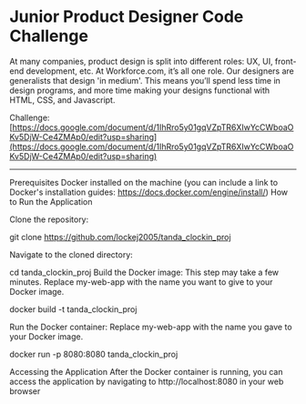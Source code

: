 # Junior Product Designer Code Challenge

At many companies, product design is split into different roles: UX, UI, front-end development, etc. At Workforce.com, it’s all one role. Our designers are generalists that design 'in medium'. This means you’ll spend less time in design programs, and more time making your designs functional with HTML, CSS, and Javascript.

Challenge: [https://docs.google.com/document/d/1IhRro5y01gqVZpTR6XIwYcCWboaOKv5DjW-Ce4ZMAp0/edit?usp=sharing](https://docs.google.com/document/d/1IhRro5y01gqVZpTR6XIwYcCWboaOKv5DjW-Ce4ZMAp0/edit?usp=sharing)

-----

Prerequisites
Docker installed on the machine (you can include a link to Docker's installation guides: https://docs.docker.com/engine/install/)
How to Run the Application

Clone the repository:

git clone https://github.com/lockej2005/tanda_clockin_proj

Navigate to the cloned directory:

cd tanda_clockin_proj
Build the Docker image: This step may take a few minutes. Replace my-web-app with the name you want to give to your Docker image.

docker build -t tanda_clockin_proj 

Run the Docker container: Replace my-web-app with the name you gave to your Docker image.

docker run -p 8080:8080 tanda_clockin_proj

Accessing the Application
After the Docker container is running, you can access the application by navigating to http://localhost:8080 in your web browser